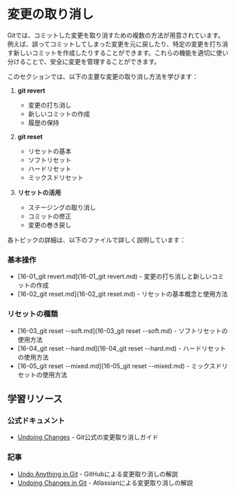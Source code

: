 # 変更の取り消し

Gitでは、コミットした変更を取り消すための複数の方法が用意されています。例えば、誤ってコミットしてしまった変更を元に戻したり、特定の変更を打ち消す新しいコミットを作成したりすることができます。これらの機能を適切に使い分けることで、安全に変更を管理することができます。

このセクションでは、以下の主要な変更の取り消し方法を学びます：

1. **git revert**
   - 変更の打ち消し
   - 新しいコミットの作成
   - 履歴の保持

2. **git reset**
   - リセットの基本
   - ソフトリセット
   - ハードリセット
   - ミックスドリセット

3. **リセットの活用**
   - ステージングの取り消し
   - コミットの修正
   - 変更の巻き戻し

各トピックの詳細は、以下のファイルで詳しく説明しています：

### 基本操作
- [16-01_git revert.md](16-01_git revert.md) - 変更の打ち消しと新しいコミットの作成
- [16-02_git reset.md](16-02_git reset.md) - リセットの基本概念と使用方法

### リセットの種類
- [16-03_git reset --soft.md](16-03_git reset --soft.md) - ソフトリセットの使用方法
- [16-04_git reset --hard.md](16-04_git reset --hard.md) - ハードリセットの使用方法
- [16-05_git reset --mixed.md](16-05_git reset --mixed.md) - ミックスドリセットの使用方法

## 学習リソース

### 公式ドキュメント
- [Undoing Changes](https://git-scm.com/book/en/v2/Git-Tools-Reset-Demystified) - Git公式の変更取り消しガイド

### 記事
- [Undo Anything in Git](https://github.blog/open-source/git/how-to-undo-almost-anything-with-git/) - GitHubによる変更取り消しの解説
- [Undoing Changes in Git](https://www.atlassian.com/git/tutorials/undoing-changes) - Atlassianによる変更取り消しの解説 
